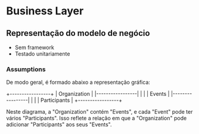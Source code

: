 # Business Layer

## Representação do modelo de negócio

* Sem framework
* Testado unitariamente

### Assumptions

De modo geral, é formado abaixo a representação gráfica:

+-----------------+
|   Organization  |
|-----------------|
|                 |
|     Events      |
|-----------------|
|                 |
|  Participants   |
+-----------------+

Neste diagrama, a "Organization" contém "Events", e cada "Event" pode ter vários "Participants". Isso reflete a relação em que a "Organization" pode adicionar "Participants" aos seus "Events".

